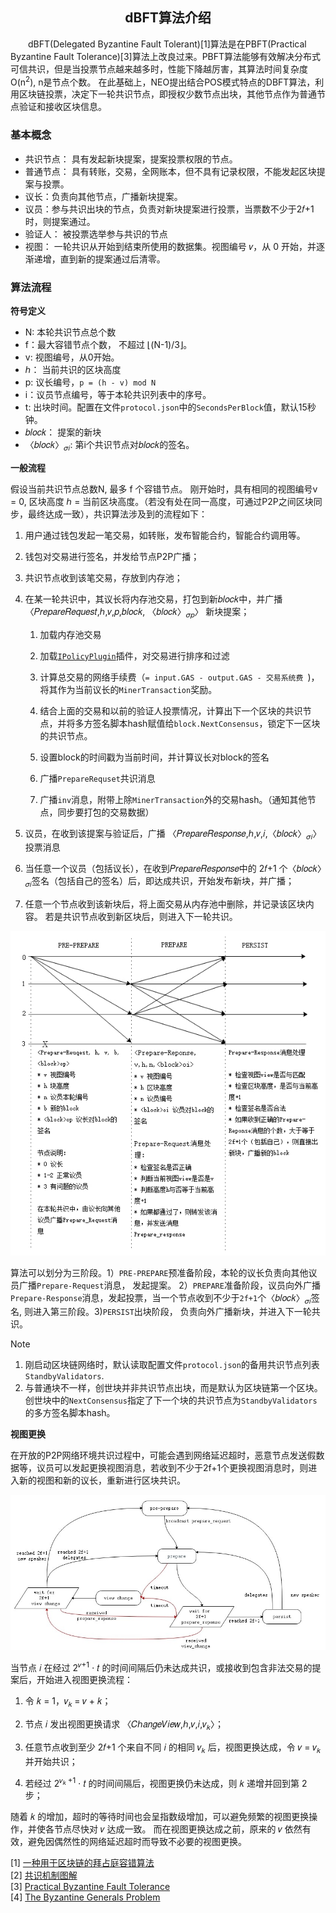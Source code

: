 <center><h2> dBFT算法介绍 </h2></center>

&emsp;&emsp;dBFT(Delegated Byzantine Fault Tolerant)[1]算法是在PBFT(Practical Byzantine Fault Tolerance)[3]算法上改良过来。PBFT算法能够有效解决分布式可信共识，但是当投票节点越来越多时，性能下降越厉害，其算法时间复杂度 O(n<sup>2</sup>), n是节点个数。 在此基础上，NEO提出结合POS模式特点的DBFT算法，利用区块链投票，决定下一轮共识节点，即授权少数节点出块，其他节点作为普通节点验证和接收区块信息。


### 基本概念

* 共识节点： 具有发起新块提案，提案投票权限的节点。
* 普通节点： 具有转账，交易，全网账本，但不具有记录权限，不能发起区块提案与投票。
* 议长：负责向其他节点，广播新块提案。
* 议员：参与共识出块的节点，负责对新块提案进行投票，当票数不少于2𝑓+1时，则提案通过。
* 验证人： 被投票选举参与共识的节点
* 视图： 一轮共识从开始到结束所使用的数据集。视图编号 𝑣，从 0 开始，并逐渐递增，直到新的提案通过后清零。


### 算法流程

 
**符号定义**

- N: 本轮共识节点总个数
- f：最大容错节点个数， 不超过 ⌊(N-1)/3⌋。
- v: 视图编号，从0开始。
- ℎ： 当前共识的区块高度
- p: 议长编号，`p = (h - v) mod N`
- i：议员节点编号，等于本轮共识列表中的序号。
- t: 出块时间。配置在文件`protocol.json`中的`SecondsPerBlock`值，默认15秒钟。
- 𝑏𝑙𝑜𝑐𝑘： 提案的新块
- 〈𝑏𝑙𝑜𝑐𝑘〉<sub>𝜎𝑖</sub>: 第i个共识节点对𝑏𝑙𝑜𝑐𝑘的签名。


**一般流程**


假设当前共识节点总数N, 最多 f 个容错节点。 刚开始时，具有相同的视图编号v = 0, 区块高度 ℎ = 当前区块高度。（若没有处在同一高度，可通过P2P之间区块同步，最终达成一致），共识算法涉及到的流程如下：

1. 用户通过钱包发起一笔交易，如转账，发布智能合约，智能合约调用等。

2. 钱包对交易进行签名，并发给节点P2P广播；

3. 共识节点收到该笔交易，存放到内存池；

4. 在某一轮共识中，其议长将内存池交易，打包到新𝑏𝑙𝑜𝑐𝑘中，并广播 〈𝑃𝑟𝑒𝑝𝑎𝑟𝑒𝑅𝑒𝑞𝑢𝑒𝑠𝑡,ℎ,𝑣,𝑝,𝑏𝑙𝑜𝑐𝑘,
〈𝑏𝑙𝑜𝑐𝑘〉<sub>𝜎𝑝</sub>〉  新块提案；

   1. 加载内存池交易

   2. 加载[`IPolicyPlugin`](https://github.com/neo-project/neo-plugins)插件，对交易进行排序和过滤
   
   3. 计算总交易的网络手续费（`= input.GAS - output.GAS - 交易系统费 `)，将其作为当前议长的`MinerTransaction`奖励。
   
   4. 结合上面的交易和以前的验证人投票情况，计算出下一个区块的共识节点，并将多方签名脚本hash赋值给`block.NextConsensus`，锁定下一区块的共识节点。
   
   5. 设置block的时间戳为当前时间，并计算议长对block的签名
   
   6. 广播`PrepareRequset`共识消息

   7. 广播`inv`消息，附带上除`MinerTransaction`外的交易hash。（通知其他节点，同步要打包的交易数据）

5. 议员，在收到该提案与验证后，广播 〈𝑃𝑟𝑒𝑝𝑎𝑟𝑒𝑅𝑒𝑠𝑝𝑜𝑛𝑠𝑒,ℎ,𝑣,𝑖,〈𝑏𝑙𝑜𝑐𝑘〉<sub>𝜎𝑖</sub>〉 投票消息

6. 当任意一个议员（包括议长），在收到𝑃𝑟𝑒𝑝𝑎𝑟𝑒𝑅𝑒𝑠𝑝𝑜𝑛𝑠𝑒中的 2𝑓+1 个〈𝑏𝑙𝑜𝑐𝑘〉<sub>𝜎𝑖</sub>签名（包括自己的签名）后，即达成共识，开始发布新块，并广播；

7. 任意一个节点收到该新块后，将上面交易从内存池中删除，并记录该区块内容。 若是共识节点收到新区块后，则进入下一轮共识。

<p align="center"><img src="../../images/consensus/dbft_two_phase.jpg" /><br></p>



算法可以划分为三阶段。1）`PRE-PREPARE`预准备阶段，本轮的议长负责向其他议员广播`Prepare-Request`消息， 发起提案。 2）`PREPARE`准备阶段，议员向外广播`Prepare-Response`消息，发起投票，当一个节点收到不少于`2f+1`个〈𝑏𝑙𝑜𝑐𝑘〉<sub>𝜎𝑖</sub>签名, 则进入第三阶段。3)`PERSIST`出块阶段， 负责向外广播新块，并进入下一轮共识。


> [!Note]
> 1. 刚启动区块链网络时，默认读取配置文件`protocol.json`的备用共识节点列表`StandbyValidators`.
> 2. 与普通块不一样，创世块并非共识节点出块，而是默认为区块链第一个区块。创世块中的`NextConsensus`指定了下一个块的共识节点为`StandbyValidators`的多方签名脚本hash。



**视图更换**

在开放的P2P网络环境共识过程中，可能会遇到网络延迟超时，恶意节点发送假数据等，议员可以发起更换视图消息，若收到不少于2f+1个更换视图消息时，则进入新的视图和新的议长，重新进行区块共识。


<p align="center"><img src="../../images/consensus/dbft_state_graph.jpg" /><br></p>


当节点 𝑖 在经过 2<sup>𝑣+1</sup> ⋅ 𝑡 的时间间隔后仍未达成共识，或接收到包含非法交易的提案后，开始进入视图更换流程： 

1. 令 𝑘 = 1，𝑣<sub>𝑘 </sub>= 𝑣 + 𝑘； 

2. 节点 𝑖 发出视图更换请求 〈𝐶ℎ𝑎𝑛𝑔𝑒𝑉𝑖𝑒𝑤,ℎ,𝑣,𝑖,𝑣<sub>𝑘</sub>〉； 

3. 任意节点收到至少 2𝑓+1 个来自不同 𝑖 的相同 𝑣<sub>𝑘</sub> 后，视图更换达成，令 𝑣 = 𝑣<sub>𝑘</sub> 并开始共识；

4. 若经过 2<sup>𝑣<sub>𝑘 </sub>+1</sup> ⋅ 𝑡 的时间间隔后，视图更换仍未达成，则 𝑘 递增并回到第 2 步； 

随着 𝑘 的增加，超时的等待时间也会呈指数级增加，可以避免频繁的视图更换操作，并使各节点尽快对 𝑣 达成一致。 而在视图更换达成之前，原来的 𝑣 依然有效，避免因偶然性的网络延迟超时而导致不必要的视图更换。 



[1] [一种用于区块链的拜占庭容错算法](http://docs.neo.org/zh-cn/basic/consensus/whitepaper.html)<br/>
[2] [共识机制图解](http://docs.neo.org/zh-cn/basic/consensus/consensus.html)<br/>
[3] [Practical Byzantine Fault Tolerance](http://pmg.csail.mit.edu/papers/osdi99.pdf)<br/>
[4] [The Byzantine Generals Problem](https://www.microsoft.com/en-us/research/wp-content/uploads/2016/12/The-Byzantine-Generals-Problem.pdf)<br/>
